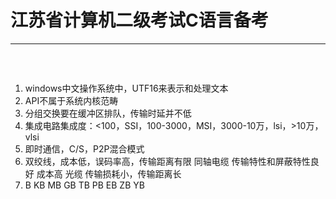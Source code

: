 # 江苏省计算机二级考试C语言备考
---
&emsp;
## 
1. windows中文操作系统中，UTF16来表示和处理文本
2. API不属于系统内核范畴
3. 分组交换要在缓冲区排队，传输时延并不低
4. 集成电路集成度：<100，SSI，100-3000，MSI，3000-10万，lsi，>10万，vlsi
5. 即时通信，C/S，P2P混合模式
6. 双绞线，成本低，误码率高，传输距离有限
   同轴电缆 传输特性和屏蔽特性良好 成本高
   光缆 传输损耗小，传输距离长
7. B KB MB GB TB PB EB ZB YB